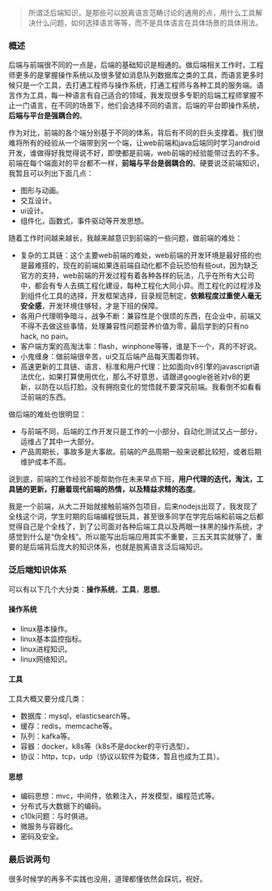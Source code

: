 > 所谓泛后端知识，是那些可以脱离语言范畴讨论的通用的点，用什么工具解决什么问题，如何选择语言等等，而不是具体语言在具体场景的具体用法。

### 概述

后端与前端很不同的一点是，后端的基础知识是相通的。做后端相关工作时，工程师更多的是掌握操作系统以及很多譬如消息队列数据库之类的工具，而语言更多时候只是一个工具，去打通工程师与操作系统，打通工程师与各种工具的服务端。语言作为工具，每一种语言有自己适合的领域，我发现很多专职的后端工程师掌握不止一门语言，在不同的场景下，他们会选择不同的语言。后端的平台即操作系统，**后端与平台是强耦合的**。

作为对比，前端的各个端分别基于不同的体系，背后有不同的巨头支撑着。我们很难将所有的经验从一个端带到另一个端，让web前端和java后端同时学习android开发，谁做得好我觉得说不好，即使都是前端，web前端的经验能带过去的不多。前端在每个端面对的平台都不一样，**前端与平台是弱耦合的**。硬要说泛前端知识，我暂且可以列出下面几点：

- 图形与动画。
- 交互设计。
- ui设计。
- 组件化，函数式，事件驱动等开发思想。

随着工作时间越来越长，我越来越意识到前端的一些问题，做前端的难处：

- 复杂的工具链：这个主要web前端的难处，web前端的开发环境是最好搭的也是最难搭的，现在的前端如果连前端自动化都不会玩恐怕有些out，因为缺乏官方的支持，web前端的开发过程有着各种各样的玩法，几乎在所有大公司中，都会有专人去搞工程化建设，每种工程化大同小异。而工程化的过程涉及到组件化工具的选择，开发框架选择，目录规范制定，**依赖程度过重使人毫无安全感**，开发环境住够轻，才是下班的保障。
- 各用户代理明争暗斗，战争不断：兼容性是个很烦的东西，在企业中，前端又不得不去做这些事情，处理兼容性问题营养价值为零，最后学到的只有no hack, no pain。
- 客户端方案的高淘汰率：flash，winphone等等，谁是下一个，真的不好说。
- 小鬼缠身：做前端很辛苦，ui交互后端产品每天围着你转。
- 高速更新的工具链、语言、标准和用户代理：比如面向v8引擎的javascript语法优化，如果打算使用优化，那么不好意思，请跟进google爸爸对v8的更新，以防在以后打脸。没有拥抱变化的觉悟就不要深究前端。我看倒不如看看泛前端的东西。

做后端的难处也很明显：

- 与前端不同，后端的工作开发只是工作的一小部分，自动化测试又占一部分，运维占了其中一大部分。
- 产品周期长，事故多是大事故。前端的产品周期一般来说都比较短，或者后期维护成本不高。

说到底，前端的工作经验不能帮助你在未来早点下班，**用户代理的迭代，淘汰，工具链的更新，打磨着现代前端的热情，以及精益求精的态度**。

我是一个前端，从大二开始就接触前端外包项目，后来nodejs出现了，我发现了全栈这个词，学生时期的后端编程很玩具，甚至很多同学在学完后端和前端之后都觉得自己是个全栈了，到了公司面对各种后端工具以及两眼一抹黑的操作系统，才感觉到什么是“伪全栈”。所以能写出后端应用其实不重要，三五天其实就够了，重要的是后端背后庞大的知识体系，也就是脱离语言泛后端知识。

### 泛后端知识体系

可以有以下几个大分类：**操作系统**，**工具**，**思想**。

#### 操作系统

- linux基本操作。
- linux基本监控指标。
- linux进程知识。
- linux网络知识。

#### 工具

工具大概又要分成几类：

- 数据库：mysql，elasticsearch等。
- 缓存：redis，memcache等。
- 队列：kafka等。
- 容器：docker，k8s等（k8s不是docker的平行选型）。
- 协议：http，tcp，udp（协议以软件为载体，暂且也成为工具）。

#### 思想

- 编码思想：mvc，中间件，依赖注入，并发模型，编程范式等。
- 分布式与大数据下的编码。
- c10k问题：与时俱进。
- 微服务与容器化。
- 密码及安全。

### 最后说两句

很多时候学的再多不实践也没用，道理都懂依然会踩坑，祝好。


